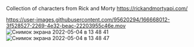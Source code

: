 Сollection of characters from Rick and Morty https://rickandmortyapi.com/


https://user-images.githubusercontent.com/95620294/166668012-3f528527-2269-4e32-beac-22203955c46e.mov
![Снимок экрана 2022-05-04 в 13 48 41](https://user-images.githubusercontent.com/95620294/166668023-52379f76-54bd-4a0c-9390-ae38f94ea117.png)
![Снимок экрана 2022-05-04 в 13 48 47](https://user-images.githubusercontent.com/95620294/166668029-0e0bac3c-3417-4e61-9193-17bc8dfed988.png)

